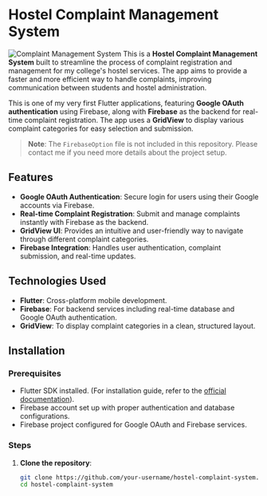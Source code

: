 


# Hostel Complaint Management System
![Complaint Management System](https://user-images.githubusercontent.com/100947528/225574700-3abd3df2-93f1-4420-b324-343ac293dbb4.png)
This is a **Hostel Complaint Management System** built to streamline the process of complaint registration and management for my college's hostel services. The app aims to provide a faster and more efficient way to handle complaints, improving communication between students and hostel administration.


This is one of my very first Flutter applications, featuring **Google OAuth authentication** using Firebase, along with **Firebase** as the backend for real-time complaint registration. The app uses a **GridView** to display various complaint categories for easy selection and submission.

> **Note**: The `FirebaseOption` file is not included in this repository. Please contact me if you need more details about the project setup.

## Features
- **Google OAuth Authentication**: Secure login for users using their Google accounts via Firebase.
- **Real-time Complaint Registration**: Submit and manage complaints instantly with Firebase as the backend.
- **GridView UI**: Provides an intuitive and user-friendly way to navigate through different complaint categories.
- **Firebase Integration**: Handles user authentication, complaint submission, and real-time updates.

## Technologies Used
- **Flutter**: Cross-platform mobile development.
- **Firebase**: For backend services including real-time database and Google OAuth authentication.
- **GridView**: To display complaint categories in a clean, structured layout.

## Installation

### Prerequisites
- Flutter SDK installed. (For installation guide, refer to the [official documentation](https://flutter.dev/docs/get-started/install)).
- Firebase account set up with proper authentication and database configurations.
- Firebase project configured for Google OAuth and Firebase services.

### Steps

1. **Clone the repository**:
   ```bash
   git clone https://github.com/your-username/hostel-complaint-system.git
   cd hostel-complaint-system

